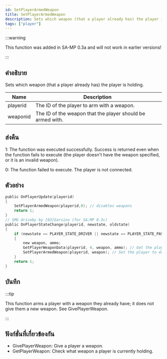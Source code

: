 ```yaml
---
id: SetPlayerArmedWeapon
title: SetPlayerArmedWeapon
description: Sets which weapon (that a player already has) the player is holding.
tags: ["player"]
---
```


:::warning

This function was added in SA-MP 0.3a and will not work in earlier versions!

:::

## คำอธิบาย

Sets which weapon (that a player already has) the player is holding.

| Name     | Description                                                |
| -------- | ---------------------------------------------------------- |
| playerid | The ID of the player to arm with a weapon.                 |
| weaponid | The ID of the weapon that the player should be armed with. |

## ส่งคืน

1: The function was executed successfully. Success is returned even when the function fails to execute (the player doesn't have the weapon specified, or it is an invalid weapon).

0: The function failed to execute. The player is not connected.

## ตัวอย่าง

```c
public OnPlayerUpdate(playerid)
{
    SetPlayerArmedWeapon(playerid,0); // disables weapons
    return 1;
}
// SMG driveby by [03]Garsino (for SA:MP 0.3c)
public OnPlayerStateChange(playerid, newstate, oldstate)
{
    if (newstate == PLAYER_STATE_DRIVER || newstate == PLAYER_STATE_PASSENGER)
    {
        new weapon, ammo;
        GetPlayerWeaponData(playerid, 4, weapon, ammo); // Get the players SMG weapon in slot 4
        SetPlayerArmedWeapon(playerid, weapon); // Set the player to driveby with SMG
    }
    return 1;
}
```

## บันทึก

:::tip

This function arms a player with a weapon they already have; it does not give them a new weapon. See GivePlayerWeapon.

:::

## ฟังก์ชั่นที่เกี่ยวข้องกัน

- GivePlayerWeapon: Give a player a weapon.
- GetPlayerWeapon: Check what weapon a player is currently holding.
